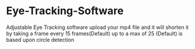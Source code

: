 # Eye-Tracking-Software
Adjustable Eye Tracking software upload your mp4 file and it will shorten it by taking a frame every 15 frames(Default) up to a max of 25 (Default) is based upon circle detection 
